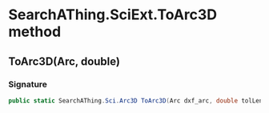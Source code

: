 # SearchAThing.SciExt.ToArc3D method
## ToArc3D(Arc, double)
### Signature
```csharp
public static SearchAThing.Sci.Arc3D ToArc3D(Arc dxf_arc, double tolLen)
```
